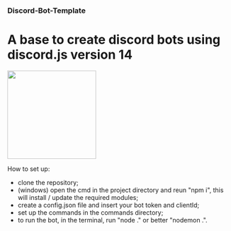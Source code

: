 ### Discord-Bot-Template
# A base to create discord bots using discord.js version 14

<img src='https://raw.github.com/voodootikigod/logo.js/master/specific-uses/badge_js-strict.png' width='200'/> 

How to set up:

- clone the repository;
- (windows) open the cmd in the project directory and reun "npm i", this will install / update the required modules;
- create a config.json file and insert your bot token and clientId;
- set up the commands in the commands directory;
- to run the bot, in the terminal, run "node ." or better "nodemon .".
